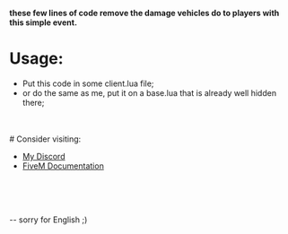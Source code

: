 <b>these few lines of code remove the damage vehicles do to players with this simple event.</b>
<br/>
# Usage:

* Put this code in some client.lua file;
* or do the same as me, put it on a base.lua that is already well hidden there;
<br/>
<br/>
# Consider visiting:

* [My Discord](https://dsc.gg/convergencegif)
* [FiveM Documentation](https://docs.fivem.net/docs/)
<br/>
<br/>
<br/>

-- sorry for English ;)
